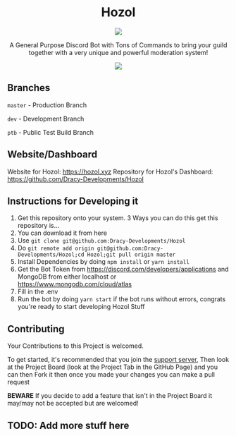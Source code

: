 <div align=center>
<h1>Hozol</h1>
  

<img src="https://wakatime.com/badge/github/Dracy-Developments/Hozol.svg" />
<p>A General Purpose Discord Bot with Tons of Commands to bring your guild together with a very unique and powerful moderation system! </p>
<img src="https://hozol.xyz/images/main/banner.png" /> 
</div>

## Branches

`master` - Production Branch

`dev` - Development Branch

`ptb` - Public Test Build Branch

## Website/Dashboard

Website for Hozol: https://hozol.xyz
Repository for Hozol's Dashboard: https://github.com/Dracy-Developments/Hozol

## Instructions for Developing it

1. Get this repository onto your system.
   3 Ways you can do this get this repository is...
1. You can download it from here
1. Use `git clone git@github.com:Dracy-Developments/Hozol`
1. Do `git remote add origin git@github.com:Dracy-Developments/Hozol;cd Hozol;git pull origin master`
1. Install Dependencies by doing `npm install` or `yarn install`
1. Get the Bot Token from https://discord.com/developers/applications and MongoDB from either localhost or https://www.mongodb.com/cloud/atlas
1. Fill in the .env
1. Run the bot by doing `yarn start` if the bot runs without errors, congrats you're ready to start developing Hozol Stuff

## Contributing

Your Contributions to this Project is welcomed.

To get started, it's recommended that you join the [support server](https:/discord.gg/bjkvvQ4N2Y), Then look at the Project Board (look at the Project Tab in the GitHub Page) and you can then Fork it then once you made your changes you can make a pull request

**BEWARE** If you decide to add a feature that isn't in the Project Board it may/may not be accepted but are welcomed!

## TODO: Add more stuff here
